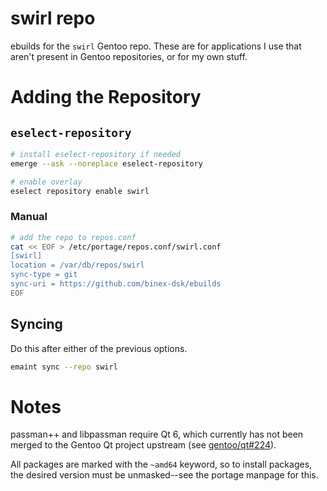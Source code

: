 # swirl repo
ebuilds for the `swirl` Gentoo repo. These are for applications I use that aren't present in Gentoo repositories, or for my own stuff.

# Adding the Repository

## `eselect-repository`

```bash
# install eselect-repository if needed
emerge --ask --noreplace eselect-repository

# enable overlay
eselect repository enable swirl
```

### Manual

```bash
# add the repo to repos.conf
cat << EOF > /etc/portage/repos.conf/swirl.conf
[swirl]
location = /var/db/repos/swirl
sync-type = git
sync-uri = https://github.com/binex-dsk/ebuilds
EOF
```

## Syncing
Do this after either of the previous options.
```bash
emaint sync --repo swirl
```

# Notes
passman++ and libpassman require Qt 6, which currently has not been merged to the Gentoo Qt project upstream (see [gentoo/qt#224](https://github.com/gentoo/qt/pull/224)).

All packages are marked with the `~amd64` keyword, so to install packages, the desired version must be unmasked--see the portage manpage for this.
